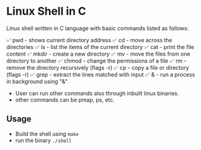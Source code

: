 # Linux Shell in C

Linux shell written in C language with basic commands listed as follows:

✅ pwd      - shows current directory address
✅ cd       - move across the directories
✅ ls       - list the items of the current directory
✅ cat      - print the file content
✅ mkdir    - create a new directory
✅ mv       - move the files from one directory to another
✅ chmod    - change the permissions of a file
✅ rm       - remove the directory recursively (flags -r)
✅ cp       - copy a file or directory (flags -r)
✅ grep     - extract the lines matched with input
✅ &        - run a process in background using "&"

- User can run other commands also through inbuilt linux binaries.
- other commands can be pmap, ps, etc.

## Usage

- Build the shell using `make`
- run the binary `./shell`